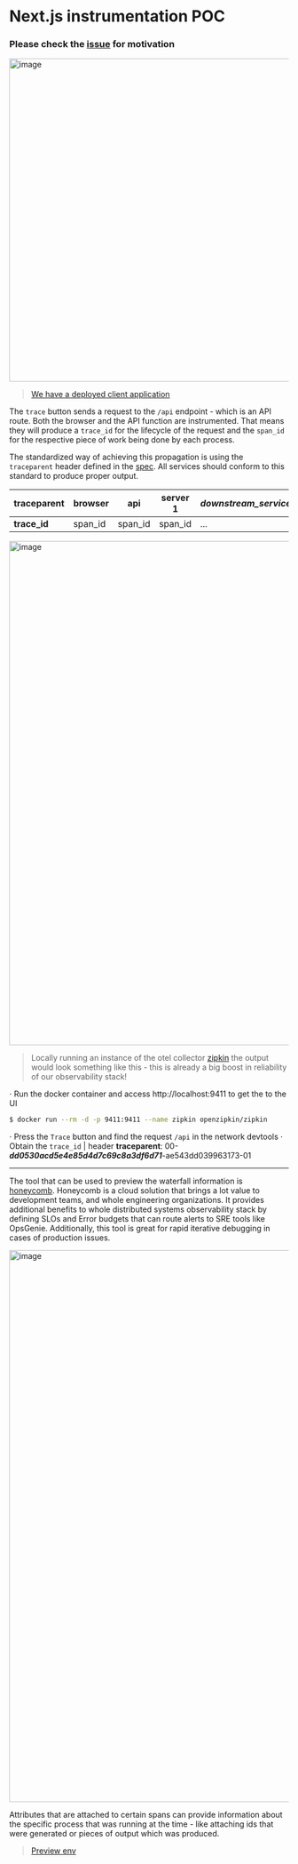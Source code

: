 # Next.js instrumentation POC

### Please check the [issue](https://github.com/drazenbuljovcic/otel-next/issues/1) for motivation

<img width="582" alt="image" src="https://user-images.githubusercontent.com/18490172/200163757-06253dfb-764a-485b-9445-26d5b6f2e704.png">

> [We have a deployed client application](https://otel-next.vercel.app)

The `trace` button sends a request to the `/api` endpoint - which is an API route.
Both the browser and the API function are instrumented. That means they will produce a `trace_id` for the lifecycle of the request and the `span_id` for the respective piece of work being done by each process.

The standardized way of achieving this propagation is using the `traceparent` header defined in the [spec](https://www.w3.org/TR/trace-context/#examples-of-http-traceparent-headers). All services should conform to this standard to produce proper output.

| **traceparent** | browser | api     | server 1 | _downstream_services_ |
| --------------- | ------- | ------- | -------- | --------------------- |
| **trace_id**    | span_id | span_id | span_id  | ...                   |

<img width="908" alt="image" src="https://user-images.githubusercontent.com/18490172/200163364-886417a7-cce7-4e95-8692-90c4f7d949ee.png">

> Locally running an instance of the otel collector [zipkin](https://zipkin.io/) the output would look something like this - this is already a big boost in reliability of our observability stack!

⋅ Run the docker container and access http://localhost:9411 to get the to the UI

```bash
$ docker run --rm -d -p 9411:9411 --name zipkin openzipkin/zipkin
```

⋅ Press the `Trace` button and find the request `/api` in the network devtools
⋅ Obtain the `trace_id` | header **traceparent**: 00-_**dd0530acd5e4e85d4d7c69c8a3df6d71**_-ae543dd039963173-01

---

The tool that can be used to preview the waterfall information is [honeycomb](https://www.honeycomb.io). Honeycomb is a cloud solution that brings a lot value to development teams, and whole engineering organizations. It provides additional benefits to whole distributed systems observability stack by defining SLOs and Error budgets that can route alerts to SRE tools like OpsGenie.
Additionally, this tool is great for rapid iterative debugging in cases of production issues.

<img width="994" alt="image" src="https://user-images.githubusercontent.com/18490172/200162826-595bff8f-109f-4f97-8d9f-d5cfb4bf0fec.png">

Attributes that are attached to certain spans can provide information about the specific process that was running at the time - like attaching ids that were generated or pieces of output which was produced.

> [Preview env](https://ui.honeycomb.io/zeen-obs/environments/test/result/3mELDaaStQR?tab=raw)
